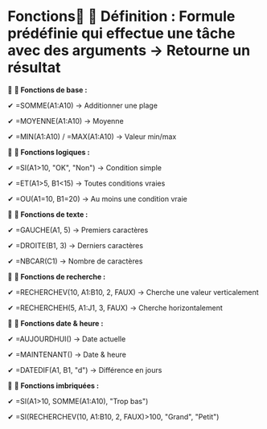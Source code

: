 # Fonctions🔹 **📌 Définition : Formule prédéfinie** qui effectue une tâche avec des arguments → Retourne un résultat



🔹 **📌 Fonctions de base :**

✔ =SOMME(A1:A10) → Additionner une plage

✔ =MOYENNE(A1:A10) → Moyenne

✔ =MIN(A1:A10) / =MAX(A1:A10) → Valeur min/max

🔹 **📌 Fonctions logiques :**

✔ =SI(A1>10, "OK", "Non") → Condition simple

✔ =ET(A1>5, B1<15) → Toutes conditions vraies

✔ =OU(A1=10, B1=20) → Au moins une condition vraie

🔹 **📌 Fonctions de texte :**

✔ =GAUCHE(A1, 5) → Premiers caractères

✔ =DROITE(B1, 3) → Derniers caractères

✔ =NBCAR(C1) → Nombre de caractères

🔹 **📌 Fonctions de recherche :**

✔ =RECHERCHEV(10, A1:B10, 2, FAUX) → Cherche une valeur verticalement

✔ =RECHERCHEH(5, A1:J1, 3, FAUX) → Cherche horizontalement

🔹 **📌 Fonctions date & heure :**

✔ =AUJOURDHUI() → Date actuelle

✔ =MAINTENANT() → Date & heure

✔ =DATEDIF(A1, B1, "d") → Différence en jours

🔹 **📌 Fonctions imbriquées :**

✔ =SI(A1>10, SOMME(A1:A10), "Trop bas")

✔ =SI(RECHERCHEV(10, A1:B10, 2, FAUX)>100, "Grand", "Petit")
